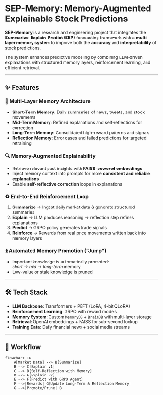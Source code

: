 # SEP-Memory: Memory-Augmented Explainable Stock Predictions

**SEP-Memory** is a research and engineering project that integrates the **Summarize–Explain–Predict (SEP)** forecasting framework with a **multi-layer memory system** to improve both the **accuracy** and **interpretability** of stock predictions.  

The system enhances predictive modeling by combining LLM-driven explanations with structured memory layers, reinforcement learning, and efficient retrieval.

---

## ✨ Features

### 🧠 Multi-Layer Memory Architecture
- **Short-Term Memory**: Daily summaries of news, tweets, and stock movements  
- **Mid-Term Memory**: Refined explanations and self-reflections for correction  
- **Long-Term Memory**: Consolidated high-reward patterns and signals  
- **Reflection Memory**: Error cases and failed predictions for targeted retraining  

### 🔍 Memory-Augmented Explainability
- Retrieve relevant past insights with **FAISS-powered embeddings**  
- Inject memory context into prompts for more **consistent and reliable explanations**  
- Enable **self-reflective correction** loops in explanations  

### ♻️ End-to-End Reinforcement Loop
1. **Summarize** → Ingest daily market data & generate structured summaries  
2. **Explain** → LLM produces reasoning → reflection step refines explanations  
3. **Predict** → GRPO policy generates trade signals  
4. **Reinforce** → Rewards from real price movements written back into memory layers  

### ⏫ Automated Memory Promotion ("Jump")
- Important knowledge is automatically promoted:  
  _short → mid → long-term_ memory  
- Low-value or stale knowledge is pruned  

---

## 🛠️ Tech Stack
- **LLM Backbone**: Transformers + PEFT (LoRA, 4-bit QLoRA)  
- **Reinforcement Learning**: GRPO with reward models  
- **Memory System**: Custom `MemoryDB` + `BrainDB` with multi-layer storage  
- **Retrieval**: OpenAI embeddings + FAISS for sub-second lookup  
- **Training Data**: Daily financial news + social media streams  

---

## 📂 Workflow

```mermaid
flowchart TD
    A[Market Data] --> B[Summarize]
    B --> C[Explain v1]
    C --> D[Self-Reflection with Memory]
    D --> E[Explain v2]
    E --> F[Predict with GRPO Agent]
    F -->|Rewards| G[Update Long-Term & Reflection Memory]
    G -->|Promote/Prune| B